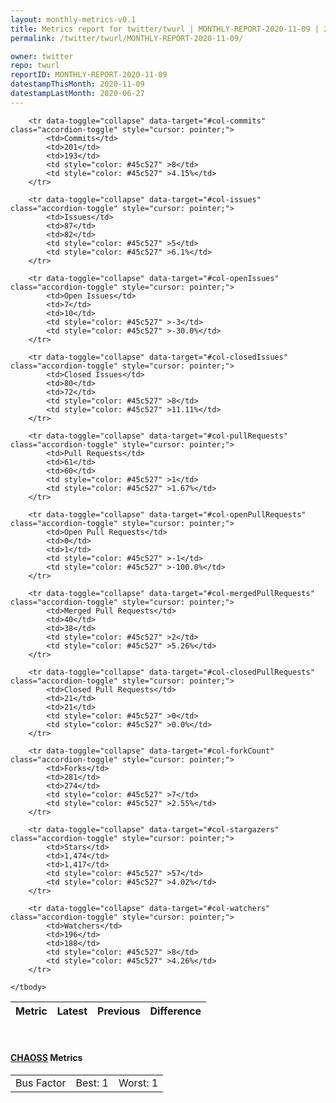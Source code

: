 ```yaml
---
layout: monthly-metrics-v0.1
title: Metrics report for twitter/twurl | MONTHLY-REPORT-2020-11-09 | 2020-11-09
permalink: /twitter/twurl/MONTHLY-REPORT-2020-11-09/

owner: twitter
repo: twurl
reportID: MONTHLY-REPORT-2020-11-09
datestampThisMonth: 2020-11-09
datestampLastMonth: 2020-06-27
---
```



<table class="table table-condensed" style="border-collapse:collapse;">
    <thead>
    <tr>
        <th>Metric</th>
        <th>Latest</th>
        <th>Previous</th>
        <th colspan="2" style="text-align: center;">Difference</th>
    </tr>
    </thead>
    <tbody>

        <tr data-toggle="collapse" data-target="#col-commits" class="accordion-toggle" style="cursor: pointer;">
            <td>Commits</td>
            <td>201</td>
            <td>193</td>
            <td style="color: #45c527" >8</td>
            <td style="color: #45c527" >4.15%</td>
        </tr>
        
        <tr data-toggle="collapse" data-target="#col-issues" class="accordion-toggle" style="cursor: pointer;">
            <td>Issues</td>
            <td>87</td>
            <td>82</td>
            <td style="color: #45c527" >5</td>
            <td style="color: #45c527" >6.1%</td>
        </tr>
        
        <tr data-toggle="collapse" data-target="#col-openIssues" class="accordion-toggle" style="cursor: pointer;">
            <td>Open Issues</td>
            <td>7</td>
            <td>10</td>
            <td style="color: #45c527" >-3</td>
            <td style="color: #45c527" >-30.0%</td>
        </tr>
        
        <tr data-toggle="collapse" data-target="#col-closedIssues" class="accordion-toggle" style="cursor: pointer;">
            <td>Closed Issues</td>
            <td>80</td>
            <td>72</td>
            <td style="color: #45c527" >8</td>
            <td style="color: #45c527" >11.11%</td>
        </tr>
        
        <tr data-toggle="collapse" data-target="#col-pullRequests" class="accordion-toggle" style="cursor: pointer;">
            <td>Pull Requests</td>
            <td>61</td>
            <td>60</td>
            <td style="color: #45c527" >1</td>
            <td style="color: #45c527" >1.67%</td>
        </tr>
        
        <tr data-toggle="collapse" data-target="#col-openPullRequests" class="accordion-toggle" style="cursor: pointer;">
            <td>Open Pull Requests</td>
            <td>0</td>
            <td>1</td>
            <td style="color: #45c527" >-1</td>
            <td style="color: #45c527" >-100.0%</td>
        </tr>
        
        <tr data-toggle="collapse" data-target="#col-mergedPullRequests" class="accordion-toggle" style="cursor: pointer;">
            <td>Merged Pull Requests</td>
            <td>40</td>
            <td>38</td>
            <td style="color: #45c527" >2</td>
            <td style="color: #45c527" >5.26%</td>
        </tr>
        
        <tr data-toggle="collapse" data-target="#col-closedPullRequests" class="accordion-toggle" style="cursor: pointer;">
            <td>Closed Pull Requests</td>
            <td>21</td>
            <td>21</td>
            <td style="color: #45c527" >0</td>
            <td style="color: #45c527" >0.0%</td>
        </tr>
        
        <tr data-toggle="collapse" data-target="#col-forkCount" class="accordion-toggle" style="cursor: pointer;">
            <td>Forks</td>
            <td>281</td>
            <td>274</td>
            <td style="color: #45c527" >7</td>
            <td style="color: #45c527" >2.55%</td>
        </tr>
        
        <tr data-toggle="collapse" data-target="#col-stargazers" class="accordion-toggle" style="cursor: pointer;">
            <td>Stars</td>
            <td>1,474</td>
            <td>1,417</td>
            <td style="color: #45c527" >57</td>
            <td style="color: #45c527" >4.02%</td>
        </tr>
        
        <tr data-toggle="collapse" data-target="#col-watchers" class="accordion-toggle" style="cursor: pointer;">
            <td>Watchers</td>
            <td>196</td>
            <td>188</td>
            <td style="color: #45c527" >8</td>
            <td style="color: #45c527" >4.26%</td>
        </tr>
        
    </tbody>
</table>
<br>
<h4><a target="_blank" href="https://chaoss.community/">CHAOSS</a> Metrics</h4>

<table class="table table-condensed" style="border-collapse:collapse;">
    <tbody>
        <td>Bus Factor</td>
        <td>Best: 1</td>
        <td>Worst: 1</td>
    </tbody>
</table>
